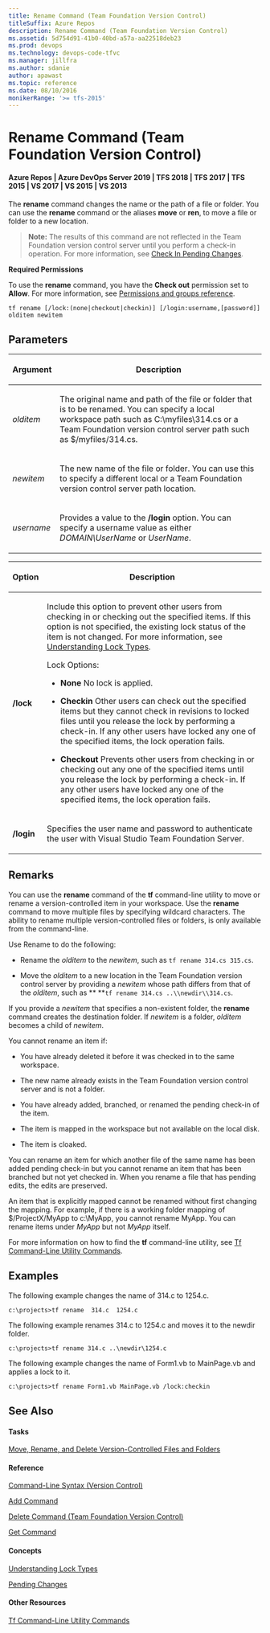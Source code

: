```yaml
---
title: Rename Command (Team Foundation Version Control)
titleSuffix: Azure Repos
description: Rename Command (Team Foundation Version Control)
ms.assetid: 5d754d91-41b0-40bd-a57a-aa22518deb23
ms.prod: devops
ms.technology: devops-code-tfvc
ms.manager: jillfra
ms.author: sdanie
author: apawast
ms.topic: reference
ms.date: 08/10/2016
monikerRange: '>= tfs-2015'
---
```



# Rename Command (Team Foundation Version Control)

#### Azure Repos | Azure DevOps Server 2019 | TFS 2018 | TFS 2017 | TFS 2015 | VS 2017 | VS 2015 | VS 2013

The **rename** command changes the name or the path of a file or folder. You can use the **rename** command or the aliases **move** or **ren**, to move a file or folder to a new location.

>**Note:**
>  The results of this command are not reflected in the Team Foundation version control server until you perform a check-in operation. For more information, see [Check In Pending Changes](https://msdn.microsoft.com/library/ms181411).

**Required Permissions**

To use the **rename** command, you have the **Check out** permission set to **Allow**. For more information, see [Permissions and groups reference](../../organizations/security/permissions.md).

    tf rename [/lock:(none|checkout|checkin)] [/login:username,[password]] olditem newitem

## Parameters<table>
<thead>
<tr>
<th><p><strong>Argument</strong></p></th>
<th><p><strong>Description</strong></p></th>
</tr>
</thead>
<tbody>
<tr>
<td><p><i>olditem</i></p></td>
<td><p>The original name and path of the file or folder that is to be renamed. You can specify a local workspace path such as C:\myfiles\314.cs or a Team Foundation version control server path such as $/myfiles/314.cs.</p></td>
</tr>
<tr>
<td><p><i>newitem</i></p></td>
<td><p>The new name of the file or folder. You can use this to specify a different local or a Team Foundation version control server path location.</p></td>
</tr>
<tr>
<td><p><i>username</i></p></td>
<td><p>Provides a value to the <strong>/login</strong> option. You can specify a username value as either <i>DOMAIN\UserName</i> or <i>UserName</i>.</p></td>
</tr>
</tbody>
</table>

<table>
<thead>
<tr>
<th><p><strong>Option</strong></p></th>
<th><p><strong>Description</strong></p></th>
</tr>
</thead>
<tbody>
<tr>
<td><p><strong>/lock</strong></p></td>
<td><p>Include this option to prevent other users from checking in or checking out the specified items. If this option is not specified, the existing lock status of the item is not changed. For more information, see <a href="understand-lock-types.md">Understanding Lock Types</a>.</p>
<p>Lock Options:</p>
<ul>
<li><p><strong>None</strong>  No lock is applied.</p></li>
<li><p><strong>Checkin</strong>  Other users can check out the specified items but they cannot check in revisions to locked files until you release the lock by performing a check-in. If any other users have locked any one of the specified items, the lock operation fails.</p></li>
<li><p><strong>Checkout</strong>  Prevents other users from checking in or checking out any one of the specified items until you release the lock by performing a check-in. If any other users have locked any one of the specified items, the lock operation fails.</p>
<p></p></li>
</ul></td>
</tr>
<tr>
<td><p><strong>/login</strong></p></td>
<td><p>Specifies the user name and password to authenticate the user with Visual Studio Team Foundation Server.</p></td>
</tr>
</tbody>
</table>

## Remarks
You can use the **rename** command of the **tf** command-line utility to move or rename a version-controlled item in your workspace. Use the **rename** command to move multiple files by specifying wildcard characters. The ability to rename multiple version-controlled files or folders, is only available from the command-line.

Use Rename to do the following:

-   Rename the *olditem* to the *newitem*, such as `tf rename 314.cs 315.cs`.

-   Move the *olditem* to a new location in the Team Foundation version control server by providing a *newitem* whose path differs from that of the *olditem*, such as ** **`tf rename 314.cs ..\\newdir\\314.cs`.

If you provide a *newitem* that specifies a non-existent folder, the **rename** command creates the destination folder. If *newitem* is a folder, *olditem* becomes a child of *newitem*.

You cannot rename an item if:

-   You have already deleted it before it was checked in to the same workspace.

-   The new name already exists in the Team Foundation version control server and is not a folder.

-   You have already added, branched, or renamed the pending check-in of the item.

-   The item is mapped in the workspace but not available on the local disk.

-   The item is cloaked.

You can rename an item for which another file of the same name has been added pending check-in but you cannot rename an item that has been branched but not yet checked in. When you rename a file that has pending edits, the edits are preserved.

An item that is explicitly mapped cannot be renamed without first changing the mapping. For example, if there is a working folder mapping of $/ProjectX/MyApp to c:\\MyApp, you cannot rename MyApp. You can rename items under *MyApp* but not *MyApp* itself.

For more information on how to find the **tf** command-line utility, see [Tf Command-Line Utility Commands](https://msdn.microsoft.com/library/z51z7zy0).
## Examples
The following example changes the name of 314.c to 1254.c.

    c:\projects>tf rename  314.c  1254.c

The following example renames 314.c to 1254.c and moves it to the newdir folder.

    c:\projects>tf rename 314.c ..\newdir\1254.c

The following example changes the name of Form1.vb to MainPage.vb and applies a lock to it.

    c:\projects>tf rename Form1.vb MainPage.vb /lock:checkin

## See Also

#### Tasks

[Move, Rename, and Delete Version-Controlled Files and Folders](rename-move-files-folders.md)

#### Reference

[Command-Line Syntax (Version Control)](https://msdn.microsoft.com/library/56f7w6be)

[Add Command](add-command.md)

[Delete Command (Team Foundation Version Control)](delete-command-team-foundation-version-control.md)

[Get Command](get-command.md)

#### Concepts

[Understanding Lock Types](understand-lock-types.md)

[Pending Changes](https://msdn.microsoft.com/library/ms181409)

#### Other Resources

[Tf Command-Line Utility Commands](https://msdn.microsoft.com/library/z51z7zy0)
